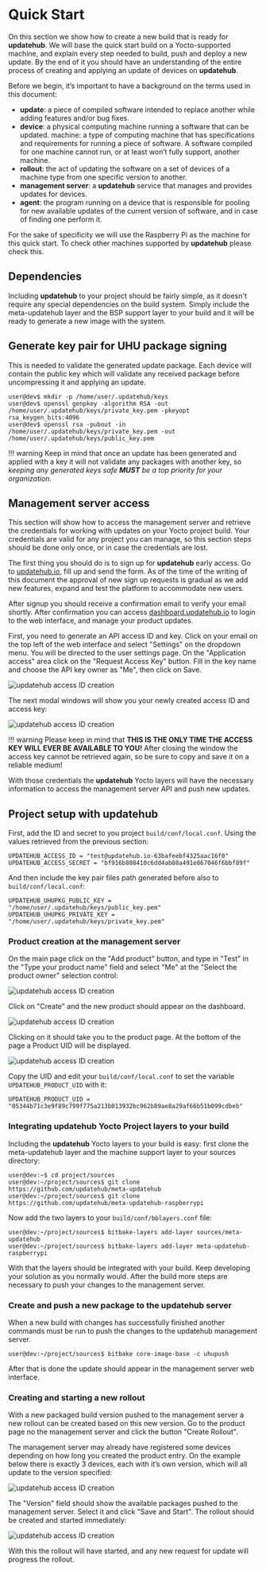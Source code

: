# Quick Start

On this section we show how to create a new build that is ready for
**updatehub**. We will base the quick start build on a Yocto-supported machine,
and explain every step needed to build, push and deploy a new update. By the end
of it you should have an understanding of the entire process of creating and
applying an update of devices on **updatehub**.

Before we begin, it’s important to have a background on the terms used in this
document:

- **update**: a piece of compiled software intended to replace another while
  adding features and/or bug fixes.
- **device**: a physical computing machine running a software that can be
  updated.  machine: a type of computing machine that has specifications and
  requirements for running a piece of software. A software compiled for one
  machine cannot run, or at least won’t fully support, another machine.
- **rollout**: the act of updating the software on a set of devices of a machine
  type from one specific version to another.
- **management server**: a **updatehub** service that manages and provides
  updates for devices.
- **agent**: the program running on a device that is responsible for pooling for
  new available updates of the current version of software, and in case of
  finding one perform it.

For the sake of specificity we will use the Raspberry Pi as the machine for this
quick start. To check other machines supported by **updatehub** please check this.

## Dependencies

Including **updatehub** to your project should be fairly simple, as it doesn't
require any special dependencies on the build system. Simply include the
meta-updatehub layer and the BSP support layer to your build and it will be
ready to generate a new image with the system.

## Generate key pair for UHU package signing

This is needed to validate the generated update package. Each device will contain
the public key which will validate any received package before uncompressing it
and applying an update.

```
user@dev$ mkdir -p /home/user/.updatehub/keys
user@dev$ openssl genpkey -algorithm RSA -out /home/user/.updatehub/keys/private_key.pem -pkeyopt rsa_keygen_bits:4096
user@dev$ openssl rsa -pubout -in /home/user/.updatehub/keys/private_key.pem -out /home/user/.updatehub/keys/public_key.pem
```

!!! warning
    Keep in mind that once an update has been generated and applied with a key
    it will not validate any packages with another key, so *keeping any
    generated keys safe **MUST** be a top priority for your organization*.

## Management server access

This section will show how to access the management server and retrieve the
credentials for working with updates on your Yocto project build. Your
credentials are valid for any project you can manage, so this section steps
should be done only once, or in case the credentials are lost.

The first thing you should do is to sign up for **updatehub** early access. Go
to [updatehub.io](https://updatehub.io), fill up and send the form. As of the
time of the writing of this document the approval of new sign up requests is
gradual as we add new features, expand and test the platform to accommodate new
users.

After signup you should receive a confirmation email to verify your email
shortly. After confirmation you can access
[dashboard.updatehub.io](https://dashboard.updatehub.io) to login to the web
interface, and manage your product updates.

First, you need to generate an API access ID and key. Click on your email on the
top left of the web interface and select "Settings" on the dropdown menu. You
will be directed to the user settings page. On the "Application access" area
click on the "Request Access Key" button. Fill in the key name and choose the
API key owner as "Me", then click on Save.

![updatehub access ID creation](img/quickstart/access-id-creation.png)

The next modal windows will show you your newly created access ID and access
key:

![updatehub access ID creation](img/quickstart/created-access-id.png)

!!! warning
    Please keep in mind that **THIS IS THE ONLY TIME THE ACCESS KEY WILL EVER BE
    AVAILABLE TO YOU!** After closing the window the access key cannot be
    retrieved again, so be sure to copy and save it on a reliable medium!

With those credentials the **updatehub** Yocto layers will have the necessary
information to access the management server API and push new updates.

## Project setup with updatehub

First, add the ID and secret to you project `build/conf/local.conf`. Using the values
retrieved from the previous section:

```
UPDATEHUB_ACCESS_ID = "test@updatehub.io-63bafeebf4325aac16f0"
UPDATEHUB_ACCESS_SECRET = "bf916b808410c6dd4ab88a491e867046f6bbf89f"
```

And then include the key pair files path generated before also to
`build/conf/local.conf`:

```
UPDATEHUB_UHUPKG_PUBLIC_KEY = "/home/user/.updatehub/keys/public_key.pem"
UPDATEHUB_UHUPKG_PRIVATE_KEY = "/home/user/.updatehub/keys/private_key.pem"
```

### Product creation at the management server

On the main page click on the "Add product" button, and type in "Test" in the
"Type your product name" field and select "Me" at the "Select the product owner"
selection control:

![updatehub access ID creation](img/quickstart/product-creation.png)

Click on "Create" and the new product should appear on the dashboard.

![updatehub access ID creation](img/quickstart/created-product.png)

Clicking on it should take you to the product page. At the bottom of the page a
Product UID will be displayed.

![updatehub access ID creation](img/quickstart/product-uid.png)

Copy the UID and edit your `build/conf/local.conf` to set the variable
`UPDATEHUB_PRODUCT_UID` with it:

```
UPDATEHUB_PRODUCT_UID = "05344b71c3e9f89c799f775a213b013932bc962b89ae8a29af66b51b099cdbeb"
```

### Integrating updatehub Yocto Project layers to your build

Including the **updatehub** Yocto layers to your build is easy: first clone the
meta-updatehub layer and the machine support layer to your sources directory:

```
user@dev:~$ cd project/sources
user@dev:~/project/sources$ git clone https://github.com/updatehub/meta-updatehub
user@dev:~/project/sources$ git clone https://github.com/updatehub/meta-updatehub-raspberrypi
```

Now add the two layers to your `build/conf/bblayers.conf` file:

```
user@dev:~/project/sources$ bitbake-layers add-layer sources/meta-updatehub
user@dev:~/project/sources$ bitbake-layers add-layer meta-updatehub-raspberrypi
```

With that the layers should be integrated with your build. Keep developing your
solution as you normally would. After the build more steps are necessary to push
your changes to the management server.

### Create and push a new package to the updatehub server

When a new build with changes has successfully finished another commands must be
run to push the changes to the updatehub management server.

```
user@dev:~/project/sources$ bitbake core-image-base -c uhupush
```

After that is done the update should appear in the management server web
interface.

### Creating and starting a new rollout

With a new packaged build version pushed to the management server a new rollout
can be created based on this new version. Go to the product page no the
management server and click the button "Create Rollout".

The management server may already have registered some devices depending on how
long you created the product entry. On the example below there is exactly 3
devices, each with it’s own version, which will all update to the version
specified:

![updatehub access ID creation](img/quickstart/rollout-creation.png)

The "Version" field should show the available packages pushed to the management
server. Select it and click "Save and Start". The rollout should be created and
started immediately:

![updatehub access ID creation](img/quickstart/rollout-status.png)

With this the rollout will have started, and any new request for update will
progress the rollout.
